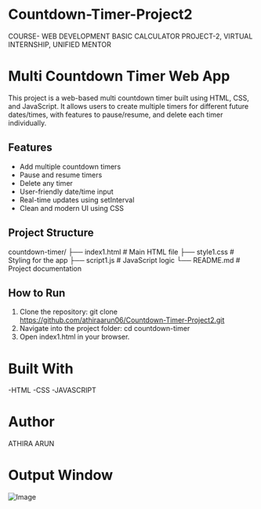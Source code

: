 # Countdown-Timer-Project2
COURSE- WEB DEVELOPMENT BASIC CALCULATOR PROJECT-2, VIRTUAL INTERNSHIP, UNIFIED MENTOR
# Multi Countdown Timer Web App

This project is a web-based multi countdown timer built using HTML, CSS, and JavaScript. It allows users to create multiple timers for different future dates/times, with features to pause/resume, and delete each timer individually.

## Features

- Add multiple countdown timers
- Pause and resume timers
- Delete any timer
- User-friendly date/time input
- Real-time updates using setInterval
- Clean and modern UI using CSS

## Project Structure
countdown-timer/
├── index1.html # Main HTML file
├── style1.css # Styling for the app
├── script1.js # JavaScript logic
└── README.md # Project documentation

## How to Run

1. Clone the repository:
   git clone https://github.com/athiraarun06/Countdown-Timer-Project2.git
2. Navigate into the project folder:
    cd countdown-timer
3. Open index1.html in your browser.

# Built With
 -HTML
 -CSS
 -JAVASCRIPT

# Author
ATHIRA ARUN

# Output Window
![Image](https://github.com/user-attachments/assets/d2f323e0-1c18-4960-a5f1-2fcf4868a0bf)

